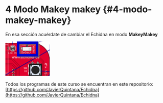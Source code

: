 # 4 Modo Makey makey {#4-modo-makey-makey}

En esa sección acuérdate de cambiar el Echidna en modo **MakeyMakey**

![](/images/image4.png)

Todos los programas de este curso se encuentran en este repositorio: [https://github.com/JavierQuintana/Echidna](https://github.com/JavierQuintana/Echidna)



